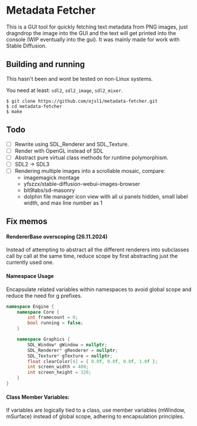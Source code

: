 # Metadata Fetcher
This is a GUI tool for quickly fetching text metadata from PNG images, just dragndrop the image into the GUI and the text will get printed into the console (WIP eventually into the gui). It was mainly made for work with Stable Diffusion.

## Building and running
This hasn't been and wont be tested on non-Linux systems.

You need at least: `sdl2`, `sdl2_image`, `sdl2_mixer`.

```
$ git clone https://github.com/ojsl1/metadata-fetcher.git
$ cd metadata-fetcher
$ make
```

## Todo
- [ ] Rewrite using SDL_Renderer and SDL_Texture.
- [ ] Render with OpenGL instead of SDL
- [ ] Abstract pure virtual class methods for runtime polymorphism.
- [ ] SDL2 -> SDL3
- [ ] Rendering multiple images into a scrollable mosaic, compare:
    - imagemagick montage
    - yfszzx/stable-diffusion-webui-images-browser
    - bit9labs/sd-masonry
    - dolphin file manager icon view with all ui panels hidden, small label width, and max line number as 1

## Fix memos
#### RendererBase overscoping (26.11.2024)
Instead of attempting to abstract all the different renderers into subclasses call by call at the same time, reduce scope by first abstracting just the currently used one.

#### Namespace Usage
Encapsulate related variables within namespaces to avoid global scope and reduce the need for g prefixes.

```c++
namespace Engine {
    namespace Core {
        int framecount = 0;
        bool running = false;
    }

    namespace Graphics {
        SDL_Window* gWindow = nullptr;
        SDL_Renderer* gRenderer = nullptr;
        SDL_Texture* gTexture = nullptr;
        float clearColor[4] = { 0.0f, 0.0f, 0.0f, 1.0f };
        int screen_width = 480;
        int screen_height = 320;
    }
}
```
#### Class Member Variables:
If variables are logically tied to a class, use member variables (mWindow, mSurface) instead of global scope, adhering to encapsulation principles.
